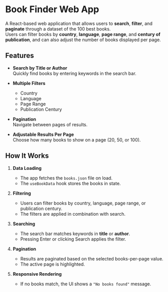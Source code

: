 # Book Finder Web App

A React-based web application that allows users to **search**, **filter**, and **paginate** through a dataset of the 100 best books.  
Users can filter books by **country**, **language**, **page range**, and **century of publication**, and can also adjust the number of books displayed per page.

## Features

- **Search by Title or Author**  
  Quickly find books by entering keywords in the search bar.

- **Multiple Filters**

  - Country
  - Language
  - Page Range
  - Publication Century

- **Pagination**  
  Navigate between pages of results.

- **Adjustable Results Per Page**  
  Choose how many books to show on a page (20, 50, or 100).

## How It Works

1. **Data Loading**

   - The app fetches the `books.json` file on load.
   - The `useBookData` hook stores the books in state.

2. **Filtering**

   - Users can filter books by country, language, page range, or publication century.
   - The filters are applied in combination with search.

3. **Searching**

   - The search bar matches keywords in **title** or **author**.
   - Pressing Enter or clicking Search applies the filter.

4. **Pagination**

   - Results are paginated based on the selected books-per-page value.
   - The active page is highlighted.

5. **Responsive Rendering**
   - If no books match, the UI shows a `"No books found"` message.
